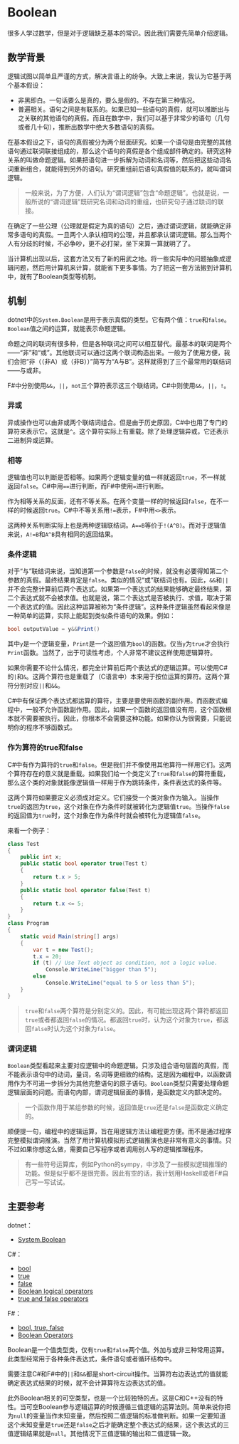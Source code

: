 # Boolean

很多人学过数学，但是对于逻辑缺乏基本的常识。因此我们需要先简单介绍逻辑。

## 数学背景

逻辑试图以简单且严谨的方式，解决言语上的纷争。大致上来说，我认为它基于两个基本假设：

- 非黑即白。一句话要么是真的，要么是假的。不存在第三种情况。
- 普遍相关。语句之间是有联系的。如果已知一些语句的真假，就可以推断出与之关联的其他语句的真假。而且在数学中，我们可以基于非常少的语句（几句或者几十句），推断出数学中绝大多数语句的真假。

在基本假设之下，语句的真假被分为两个层面研究。如果一个语句是由完整的其他语句通过联词联接组成的，那么这个语句的真假是各个组成部件确定的。研究这种关系的叫做命题逻辑。如果把语句进一步拆解为动词和名词等，然后把这些动词名词重新组合，就能得到另外的语句。研究重组前后语句真假值的联系的，就叫谓词逻辑。

> 一般来说，为了方便，人们认为“谓词逻辑”包含“命题逻辑”。也就是说，一般所说的“谓词逻辑”既研究名词和动词的重组，也研究句子通过联词的联接。

在确定了一些公理（公理就是假定为真的语句）之后，通过谓词逻辑，就能确定非常多语句的真假。一旦两个人承认相同的公理，并且都承认谓词逻辑。那么当两个人有分歧的时候，不必争吵，更不必打架，坐下来算一算就明了了。

当计算机出现以后，这套方法又有了新的用武之地。将一些实际中的问题抽象成逻辑问题，然后用计算机来计算，就能省下更多事情。为了把这一套方法搬到计算机中，就有了Boolean类型等机制。

## 机制

dotnet中的`System.Boolean`是用于表示真假的类型。它有两个值：`true`和`false`。`Boolean`值之间的运算，就能表示命题逻辑。

命题之间的联词有很多种，但是各种联词之间可以相互替代。最基本的联词是两个——“非”和“或”。其他联词可以通过这两个联词构造出来。一般为了使用方便，我们会把“非（（非A）或（非B））”简写为“A与B”。这样就得到了三个最常用的联结词——与或非。

F#中分别使用`&&`，`||`，`not`三个算符表示这三个联结词。C#中则使用`&&`，`||`，`!`。

### 异或

异或操作也可以由非或两个联结词组合。但是由于历史原因，C#中也用了专门的算符来表示它。这就是`^`。这个算符实际上有重载。除了处理逻辑异或，它还表示二进制异或运算。

### 相等

逻辑值也可以判断是否相等。如果两个逻辑变量的值一样就返回`true`，不一样就返回`false`。C#中用`==`进行判断，而F#中使用`=`进行判断。

作为相等关系的反面，还有不等关系。在两个变量一样的时候返回`false`，在不一样的时候返回`true`。C#中不等关系用`!=`表示，F#中用`<>`表示。

这两种关系判断实际上也是两种逻辑联结词。`A==B`等价于`!(A^B)`。而对于逻辑值来说，`A!=B`和`A^B`具有相同的返回结果。

### 条件逻辑

对于“与”联结词来说，当知道第一个参数是`false`的时候，就没有必要得知第二个参数的真假。最终结果肯定是`false`。类似的情况“或”联结词也有。因此，`&&`和`||`并不会完整计算前后两个表达式。如果第一个表达式的结果能够确定最终结果，第二个表达式就不会被求值。也就是说，第二个表达式是否被执行、求值，取决于第一个表达式的值。因此这种运算被称为“条件逻辑”。这种条件逻辑虽然看起来像是一种简单的运算，实际上能起到类似条件语句的效果。例如：

```C#
bool outputValue = y&&Print()
```

其中`y`是一个逻辑变量，`Print`是一个返回值为`bool`的函数。仅当`y`为`true`才会执行`Print`函数。当然了，出于可读性考虑，个人非常不建议这样使用逻辑算符。

如果你需要不论什么情况，都完全计算前后两个表达式的逻辑运算。可以使用C#的`|`和`&`。这两个算符也是重载了（C语言中）本来用于按位运算的算符。这两个算符分别对应`||`和`&&`。

C#中有保证两个表达式都运算的算符，主要是要使用函数的副作用。而函数式编程中，一般不允许函数副作用。因此，如果一个函数的返回值没有用，这个函数根本就不需要被执行。因此，你根本不会需要这种功能。如果你认为很需要，只能说明你的程序不够函数式。

### 作为算符的true和false

C#中有作为算符的`true`和`false`。但是我们并不像使用其他算符一样用它们。这两个算符存在的意义就是重载。如果我们给一个类定义了`true`和`false`的算符重载，那么这个类的对象就能像逻辑值一样用于作为跳转条件，条件表达式的条件等。

这两个算符如果要定义必须成对定义。它们接受一个类对象作为输入。当操作`true`的返回为`true`，这个对象在作为条件时就被转化为逻辑值`true`。当操作`false`的返回值为`true`时，这个对象在作为条件时就会被转化为逻辑值`false`。

来看一个例子：

```C#
class Test
{
    public int x;
    public static bool operator true(Test t)
    {
        return t.x > 5;
    }
    public static bool operator false(Test t)
    {
        return t.x <= 5;
    }
}
class Program
{
    static void Main(string[] args)
    {
        var t = new Test();
        t.x = 20;
        if (t) // Use Text object as condition, not a logic value.
            Console.WriteLine("bigger than 5");
        else
            Console.WriteLine("equal to 5 or less than 5");
    }
}
```

> `true`和`false`两个算符是分别定义的。因此，有可能出现这两个算符都返回`true`或者都返回`false`的情况。都返回`true`时，认为这个对象为`true`，都返回`false`时认为这个对象为`false`。

### 谓词逻辑

`Boolean`类型看起来主要对应逻辑中的命题逻辑。只涉及组合语句层面的真假，而不能表示语句中的动词，量词，名词等更细致的结构。这是因为编程中，以函数调用作为不可进一步拆分为其他完整语句的原子语句。`Boolean`类型只需要处理命题逻辑层面的问题。而语句内部，谓词逻辑层面的事情，是函数定义内部决定的。

>  一个函数作用于某组参数的时候，返回值是`true`还是`false`是函数定义确定的。

顺便提一句，编程中的逻辑运算，旨在用逻辑方法让编程更方便。而不是通过程序完整模拟谓词推演。当然了用计算机模拟形式逻辑推演也是非常有意义的事情。只不过如果你想这么做，需要自己写程序或者调用别人写的逻辑推理程序。

> 有一些符号运算库，例如Python的sympy，中涉及了一些模拟逻辑推理的功能。但是似乎都不是很完善。因此有空的话，我计划用Haskell或者F#自己写一写试试。

## 主要参考

dotnet：

- [System.Boolean](https://docs.microsoft.com/en-us/dotnet/api/system.boolean?view=netcore-2.2#definition)

C#：

- [bool](https://docs.microsoft.com/en-us/dotnet/csharp/language-reference/keywords/bool)
- [true](https://docs.microsoft.com/en-us/dotnet/csharp/language-reference/keywords/true-literal)
- [false](https://docs.microsoft.com/en-us/dotnet/csharp/language-reference/keywords/false-literal)
- [Boolean logical operators](https://docs.microsoft.com/en-us/dotnet/csharp/language-reference/operators/boolean-logical-operators)
- [true and false operators](https://docs.microsoft.com/en-us/dotnet/csharp/language-reference/operators/true-false-operators)

F#：

- [bool, true, false](https://docs.microsoft.com/en-us/dotnet/fsharp/language-reference/basic-types)
- [Boolean Operators](https://docs.microsoft.com/en-us/dotnet/fsharp/language-reference/symbol-and-operator-reference/boolean-operators)

Boolean是一个值类型类，仅有`true`和`false`两个值。外加与或非三种常用运算。此类型经常用于各种条件表达式，条件语句或者循环结构中。

需要注意C#和F#中的`||`和`&&`都是short-circuit操作。当算符右边表达式的值就能确定表达式结果的时候，就不会计算算符左边表达式的值。

此外Boolean相关的可空类型，也是一个比较独特的点。这是C和C++没有的特性。当可空Boolean参与逻辑运算的时候遵循三值逻辑的运算法则。简单来说你把为`null`的变量当作未知变量，然后按照二值逻辑的标准做判断。如果一定要知道这个未知变量是`true`还是`false`之后才能确定整个表达式的结果，这个表达式的三值逻辑结果就是`null`。其他情况下三值逻辑的输出和二值逻辑一致。


